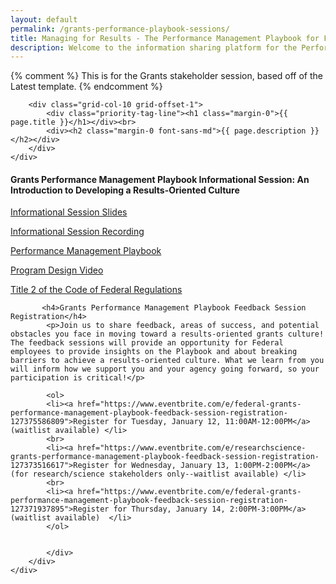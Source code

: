 ```yaml
---
layout: default
permalink: /grants-performance-playbook-sessions/
title: Managing for Results - The Performance Management Playbook for Federal Awarding Agencies Information Sharing Platform
description: Welcome to the information sharing platform for the Performance Management Playbook for Federal Awarding Agencies. On this page, you’ll find links related to the Informational Session and Stakeholder Feedback Sessions. In addition, we will be posting the recording of the Informational Session and the Program Design Video here. 
---
```


{% comment %}
This is for the Grants stakeholder session, based off of the Latest template.
{% endcomment %}


<section class="usa-graphic_list usa-prose usa-hero tablet:grid-container about clearfix margin-bottom-3">
    <div class="grid-row grid-gap ">

        <div class="grid-col-10 grid-offset-1">
            <div class="priority-tag-line"><h1 class="margin-0">{{ page.title }}</h1></div><br>
            <div><h2 class="margin-0 font-sans-md">{{ page.description }}</h2></div>
        </div>
    </div>

</section>

<div class="usa-layout-docs__main">
    <div class="grid-container font-sans-sm padding-0">
        <div class="grid-row grid-gap">
            <div class="usa-layout-docs__main desktop:grid-col-12 font-sans-sm">
            <h4>Grants Performance Management Playbook Informational Session: An Introduction to Developing a Results-Oriented Culture</h4>
            <p><a href="../assets/files/Grants CAP Goal Info Session Deck_Clean_01042021_v2.pdf">Informational Session Slides</a></p>
                <p><a href="https://vimeo.com/497714452">Informational Session Recording</a></p>
            <p><a href="https://www.performance.gov/CAP/innovation-sessions/Managing%20for%20Results,%20Performance%20Management%20Playbook%20for%20Federal%20Awarding%20Agencies.pdf">Performance Management Playbook</a></p>
            <p><a href="https://vimeo.com/490850178/a22ba21688">Program Design Video</a></p>
            <p><a href="https://www.cfo.gov/financial-assistance/resources/uniform-guidance.html">Title 2 of the Code of Federal Regulations</a></p> 
           
           <h4>Grants Performance Management Playbook Feedback Session Registration</h4>
            <p>Join us to share feedback, areas of success, and potential obstacles you face in moving toward a results-oriented grants culture! The feedback sessions will provide an opportunity for Federal employees to provide insights on the Playbook and about breaking barriers to achieve a results-oriented culture. What we learn from you will inform how we support you and your agency going forward, so your participation is critical!</p>
            
            <ol>
            <li><a href="https://www.eventbrite.com/e/federal-grants-performance-management-playbook-feedback-session-registration-127375586809">Register for Tuesday, January 12, 11:00AM-12:00PM</a> (waitlist available) </li>
            <br>
            <li><a href="https://www.eventbrite.com/e/researchscience-grants-performance-management-playbook-feedback-session-registration-127373516617">Register for Wednesday, January 13, 1:00PM-2:00PM</a> (for research/science stakeholders only--waitlist available) </li>
            <br>
            <li><a href="https://www.eventbrite.com/e/federal-grants-performance-management-playbook-feedback-session-registration-127371937895">Register for Thursday, January 14, 2:00PM-3:00PM</a> (waitlist available)  </li>
            </ol>
             

            </div>
        </div>
    </div>
</div>

